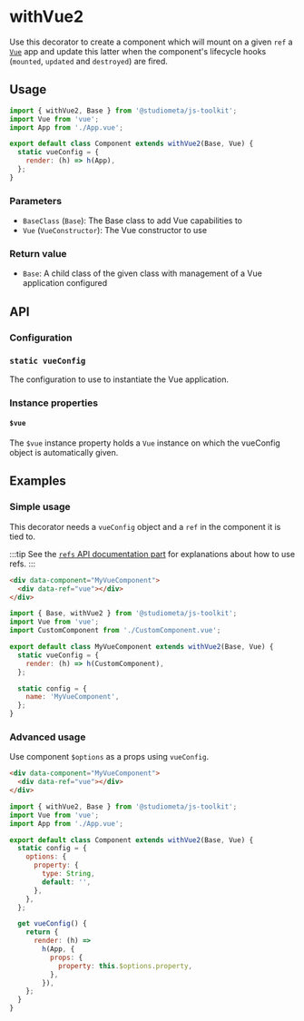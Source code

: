 # withVue2

Use this decorator to create a component which will mount on a given `ref` a [`Vue`](https://vuejs.org/v2/guide/) app and update this latter when the component's lifecycle hooks (`mounted`, `updated` and `destroyed`) are fired.

## Usage

```js
import { withVue2, Base } from '@studiometa/js-toolkit';
import Vue from 'vue';
import App from './App.vue';

export default class Component extends withVue2(Base, Vue) {
  static vueConfig = {
    render: (h) => h(App),
  };
}
```

### Parameters

- `BaseClass` (`Base`): The Base class to add Vue capabilities to
- `Vue` (`VueConstructor`): The Vue constructor to use

### Return value

- `Base`: A child class of the given class with management of a Vue application configured

## API

### Configuration

### `static vueConfig`

The configuration to use to instantiate the Vue application.

### Instance properties

#### `$vue`

The `$vue` instance property holds a `Vue` instance on which the vueConfig object is automatically given.

## Examples

### Simple usage

This decorator needs a `vueConfig` object and a `ref` in the component it is tied to.

:::tip
See the [`refs` API documentation part](/api/#config-refs) for explanations about how to use refs.
:::

```html
<div data-component="MyVueComponent">
  <div data-ref="vue"></div>
</div>
```

```js
import { Base, withVue2 } from '@studiometa/js-toolkit';
import Vue from 'vue';
import CustomComponent from './CustomComponent.vue';

export default class MyVueComponent extends withVue2(Base, Vue) {
  static vueConfig = {
    render: (h) => h(CustomComponent),
  };

  static config = {
    name: 'MyVueComponent',
  };
}
```

### Advanced usage

Use component `$options` as a props using `vueConfig`.

```html
<div data-component="MyVueComponent">
  <div data-ref="vue"></div>
</div>
```

```js
import { withVue2, Base } from '@studiometa/js-toolkit';
import Vue from 'vue';
import App from './App.vue';

export default class Component extends withVue2(Base, Vue) {
  static config = {
    options: {
      property: {
        type: String,
        default: '',
      },
    },
  };

  get vueConfig() {
    return {
      render: (h) =>
        h(App, {
          props: {
            property: this.$options.property,
          },
        }),
    };
  }
}
```
